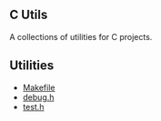 C Utils
---

A collections of utilities for C projects.

## Utilities

* [Makefile](https://shikaan.github.io/c-utils/Makefile)
* [debug.h](https://shikaan.github.io/c-utils/debug.h)
* [test.h](https://shikaan.github.io/c-utils/test.h)
